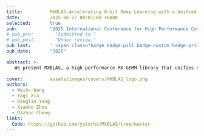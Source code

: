 ```yaml
---
title:          MXBLAS:Accelerating 8-bit Deep Learning with a Unified Micro-Scaled GEMM Library.
date:           2025-06-27 00:01:00 +0800
selected:       true
pub:            "2025 International Conference for High Performance Computing, Networking, Storage, and Analysis (SC)"
# pub_pre:        "Submitted to "
# pub_post:       'Under review.'
pub_last:       ' <span class="badge badge-pill badge-custom badge-primary">Conference</span><span class="badge badge-pill badge-custom badge-danger">CCF-A</span>'
pub_date:       "2025"

abstract: >-
   We present MXBLAS, a high-performance MX-GEMM library that unifies support across the full spectrum of MX-format variations.
  
cover:          assets/images/covers/MXBLAS_logo.png
authors:
  - Weihu Wang
  - Yaqi Xia
  - Donglin Yang
  - Xiaobo Zhou
  - Dazhao Cheng
links:
  Code: https://github.com/yatorho/MXBLAS/tree/master
---
```

